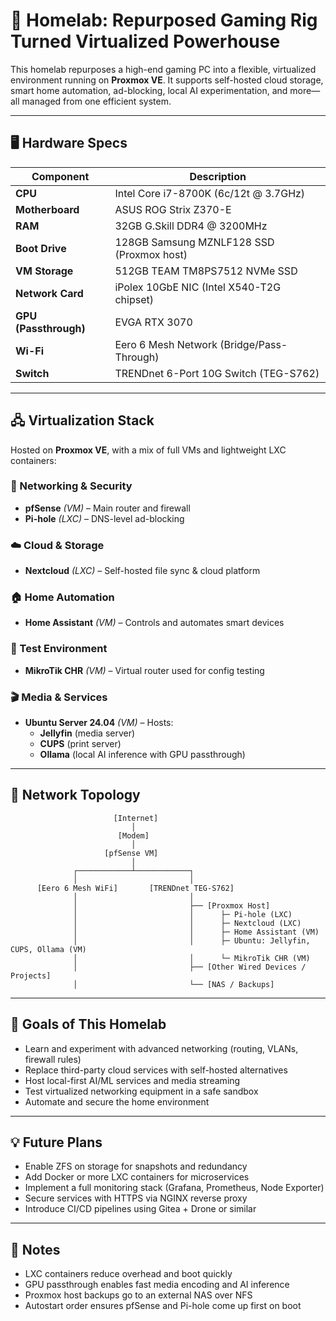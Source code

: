 # 🏡 Homelab: Repurposed Gaming Rig Turned Virtualized Powerhouse

This homelab repurposes a high-end gaming PC into a flexible, virtualized environment running on **Proxmox VE**. It supports self-hosted cloud storage, smart home automation, ad-blocking, local AI experimentation, and more—all managed from one efficient system.

---

## 🖥️ Hardware Specs

| Component               | Description                                 |
|------------------------|---------------------------------------------|
| **CPU**                | Intel Core i7-8700K (6c/12t @ 3.7GHz)        |
| **Motherboard**        | ASUS ROG Strix Z370-E                       |
| **RAM**                | 32GB G.Skill DDR4 @ 3200MHz                 |
| **Boot Drive**         | 128GB Samsung MZNLF128 SSD (Proxmox host)  |
| **VM Storage**         | 512GB TEAM TM8PS7512 NVMe SSD              |
| **Network Card**       | iPolex 10GbE NIC (Intel X540-T2G chipset)  |
| **GPU (Passthrough)**  | EVGA RTX 3070                              |
| **Wi-Fi**              | Eero 6 Mesh Network (Bridge/Pass-Through)  |
| **Switch**             | TRENDnet 6-Port 10G Switch (TEG-S762)      |

---

## 🖧 Virtualization Stack

Hosted on **Proxmox VE**, with a mix of full VMs and lightweight LXC containers:

### 🔐 Networking & Security
- **pfSense** *(VM)* – Main router and firewall
- **Pi-hole** *(LXC)* – DNS-level ad-blocking

### ☁️ Cloud & Storage
- **Nextcloud** *(LXC)* – Self-hosted file sync & cloud platform

### 🏠 Home Automation
- **Home Assistant** *(VM)* – Controls and automates smart devices

### 📡 Test Environment
- **MikroTik CHR** *(VM)* – Virtual router used for config testing

### 🎬 Media & Services
- **Ubuntu Server 24.04** *(VM)* – Hosts:
  - **Jellyfin** (media server)
  - **CUPS** (print server)
  - **Ollama** (local AI inference with GPU passthrough)

---

## 🛜 Network Topology

```plaintext
                       [Internet]
                           │
                        [Modem]
                           │
                     [pfSense VM]
                           │
              ┌────────────┴────────────┐
              │                         │
      [Eero 6 Mesh WiFi]       [TRENDnet TEG-S762]
              │                         │
              │                         ├── [Proxmox Host]
              │                         │      ├─ Pi-hole (LXC)
              │                         │      ├─ Nextcloud (LXC)
              │                         │      ├─ Home Assistant (VM)
              │                         │      ├─ Ubuntu: Jellyfin, CUPS, Ollama (VM)
              │                         │      └─ MikroTik CHR (VM)
              │                         ├── [Other Wired Devices / Projects]
              │                         └── [NAS / Backups]
```

---

## 🎯 Goals of This Homelab

- Learn and experiment with advanced networking (routing, VLANs, firewall rules)
- Replace third-party cloud services with self-hosted alternatives
- Host local-first AI/ML services and media streaming
- Test virtualized networking equipment in a safe sandbox
- Automate and secure the home environment

---

## 💡 Future Plans

- Enable ZFS on storage for snapshots and redundancy
- Add Docker or more LXC containers for microservices
- Implement a full monitoring stack (Grafana, Prometheus, Node Exporter)
- Secure services with HTTPS via NGINX reverse proxy
- Introduce CI/CD pipelines using Gitea + Drone or similar

---

## 🧠 Notes

- LXC containers reduce overhead and boot quickly
- GPU passthrough enables fast media encoding and AI inference
- Proxmox host backups go to an external NAS over NFS
- Autostart order ensures pfSense and Pi-hole come up first on boot
